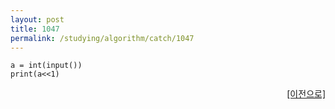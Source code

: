 ```yaml
---
layout: post
title: 1047
permalink: /studying/algorithm/catch/1047
---
```


```
a = int(input())
print(a<<1)

```
  
    
    
<div style="text-align: right"> <a href = 'https://namhyo01.github.io/studying/algorithm/catch'> [이전으로] </a> </div>
